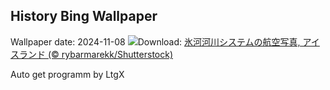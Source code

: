 ## History Bing Wallpaper
Wallpaper date: 2024-11-08
![](https://www.bing.com/th?id=OHR.GlacialRivers_JA-JP1694776093_UHD.jpg&w=1000)Download: [氷河河川システムの航空写真, アイスランド (© rybarmarekk/Shutterstock)](https://www.bing.com/th?id=OHR.GlacialRivers_JA-JP1694776093_UHD.jpg)

Auto get programm by LtgX
